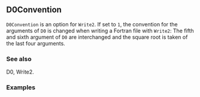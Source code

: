 ##  D0Convention 

`D0Convention` is an option for `Write2`. If set to `1`, the convention for the arguments of `D0` is changed when writing a Fortran file with `Write2`: The fifth and sixth argument of `D0` are interchanged and the square root is taken of the last four arguments.

###  See also 

D0, Write2.

###  Examples 